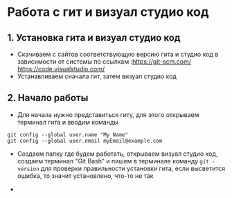 # Работа с гит и визуал студио код
## 1. Установка гита и визуал студио код
* Скачиваем с сайтов соответствующую версию гита и студио код в зависимости от системы по ссылкам :https://git-scm.com/ https://code.visualstudio.com/
* Устанавливаем сначала гит, затем визуал студио код
## 2. Начало работы
* Для начала нужно представиться гиту, для этого открываем терминал гита и вводим команды
```
git config --global user.name "My Name"
git config --global user.email myEmail@example.com
```
* Создаем папку где будем работать, открываем визуал студио код, создаем терминал "Git Bash" и пишем в терминале команду `git -version` для проверки правильности установки гита, если высветится ошибка, то значит установлено, что-то не так

* 